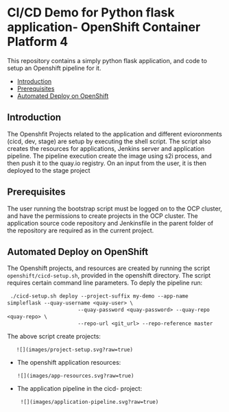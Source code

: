 # CI/CD Demo for Python flask application- OpenShift Container Platform 4

This repository contains a simply python flask application, and code to setup an Openshift pipeline for it. 
* [Introduction](#introduction)
* [Prerequisites](#prerequisites)
* [Automated Deploy on OpenShift](#automatic-deploy-on-openshift)



## Introduction
The Openshfit Projects related to the application and different evioronments (cicd, dev, stage) are setup by executing the shell script. The script also creates the resources for applications, Jenkins server and application pipeline. The pipeline execution create the image using s2i process, and then push it to the quay.io registry. On an input from the user, it is then deployed to the stage project
## Prerequisites
The user running the bootstrap script must be logged on to the OCP cluster, and have the permissions to create projects in the OCP cluster. The application source code repository and Jenkinsfile in the parent folder of the repository are required as in the current project.

## Automated Deploy on OpenShift
The Openshift projects, and resources are created by running the script `openshift/cicd-setup.sh`, provided in the openshift directory. The script requires certain command line parameters.
To deply the pipeline run:
```
 ./cicd-setup.sh deploy --project-suffix my-demo --app-name simpleflask --quay-username <quay-user> \
                       --quay-password <quay-password> --quay-repo <quay-repo> \ 
                       --repo-url <git_url> --repo-reference master
```
The above script create projects:

       ![](images/project-setup.svg?raw=true)

* The openshift application resources:
      
      ![](images/app-resources.svg?raw=true)

* The application pipeline in the cicd-<app-name> project:
       
       ![](images/application-pipeline.svg?raw=true)
       
